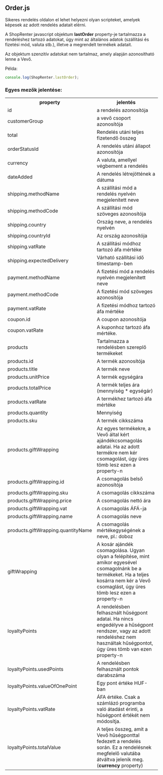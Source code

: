 ## Order.js
Sikeres rendelés oldalon el lehet helyezni olyan scripteket, amelyek képesek az adott rendelés adatait elérni. 

A ShopRenter javascript objektum **lastOrder** property-je tartalmazza a rendeléshez tartozó adatokat, úgy mint az általános adatok (szállítási és fizetési mód, valuta stb.), illetve a megrendelt termékek adatait.

Az objektum szenzitív adatokat nem tartalmaz, amely alapján azonosítható lenne a Vevő.

Példa:
```javascript
console.log(ShopRenter.lastOrder);
```

### Egyes mezők jelentése:

<table> 
    <tr>
        <th>property</th>
        <th>jelentés</th>
    </tr>
    <tr>
        <td>id</td>
        <td>a rendelés azonosítója</td>
    </tr>
    <tr>
        <td>customerGroup</td>
        <td>a vevő csoport azonosítója</td>
    </tr>  
    <tr>
        <td>total</td>
        <td>Rendelés utáni teljes fizetendő összeg</td>
    </tr> 
    <tr>
        <td>orderStatusId</td>
        <td>A rendelés utáni állapot azonosítója</td>
    </tr>
    <tr>
        <td>currency</td>
        <td>A valuta, amellyel végbement a rendelés</td>
    </tr>
    <tr>
        <td>dateAdded</td>
        <td>A rendelés létrejöttének a dátuma</td>
    </tr>
    <tr>
        <td>shipping.methodName</td>
        <td>A szállítási mód a rendelés nyelvén megjelenített neve</td>
    </tr>
    <tr>
        <td>shipping.methodCode</td>
        <td>A szállítási mód szöveges azonosítója</td>
    </tr>
    <tr>
        <td>shipping.country</td>
        <td>Ország neve, a rendelés nyelvén</td>
    </tr>
    <tr>
        <td>shipping.countryId</td>
        <td>Az ország azonosítója</td>
    </tr>
    <tr>
        <td>shipping.vatRate</td>
        <td>A szállítási módhoz tartozó áfa mértéke</td>
    </tr>
    <tr>
        <td>shipping.expectedDelivery</td>
        <td>Várható szállítási idő timestamp-ben</td>
    </tr>
    <tr>
        <td>payment.methodName</td>
        <td>A fizetési mód a rendelés nyelvén megjelenített neve</td>
    </tr>
    <tr>
        <td>payment.methodCode</td>
        <td>A fizetési mód szöveges azonosítója</td>
    </tr>
    <tr>
        <td>payment.vatRate</td>
        <td>A fizetési módhoz tartozó áfa mértéke</td>
    </tr>
    <tr>
        <td>coupon.id</td>
        <td>A coupon azonosítója</td>
    </tr>
    <tr>
        <td>coupon.vatRate</td>
        <td>A kuponhoz tartozó áfa mértéke.</td>
    </tr>
    <tr>
        <td>products</td>
        <td>Tartalmazza a rendelésben szereplő termékeket</td>
    </tr>
    <tr>
        <td>products.id</td>
        <td>A termék azonosítója</td>
    </tr>
    <tr>
        <td>products.title</td>
        <td>A termék neve</td>
    </tr>
    <tr>
        <td>products.unitPrice</td>
        <td>A termék egységára</td>
    </tr>
    <tr>
        <td>products.totalPrice</td>
        <td>A termék teljes ára (mennyiség * egységár)</td>
    </tr>
    <tr>
        <td>products.vatRate</td>
        <td>A termékhez tartozó áfa mértéke</td>
    </tr>
    <tr>
        <td>products.quantity</td>
        <td>Mennyiség</td>
    </tr>
    <tr>
        <td>products.sku</td>
        <td>A termék cikkszáma</td>
    </tr>
    <tr>
        <td>products.giftWrapping</td>
        <td>Az egyes termékekre, a Vevő által kért ajándékcsomagolás adatai. Ha az adott termékre nem kér csomagolást, úgy üres tömb lesz ezen a property-n</td>
    </tr>
    <tr>
        <td>products.giftWrapping.id</td>
        <td>A csomagolás belső azonosítója</td>
    </tr>
    <tr>
        <td>products.giftWrapping.sku</td>
        <td>A csomagolás cikkszáma</td>
    </tr>
    <tr>
        <td>products.giftWrapping.price</td>
        <td>A csomagolás nettó ára</td>
    </tr>
    <tr>
        <td>products.giftWrapping.vat</td>
        <td>A csomagolás ÁFÁ-ja</td>
    </tr>
    <tr>
        <td>products.giftWrapping.name</td>
        <td>A csomagolás neve</td>
    </tr>
    <tr>
        <td>products.giftWrapping.quantityName</td>
        <td>A csomagolás mértékegységének a neve, pl.: doboz</td>
    </tr>
    <tr>
        <td>giftWrapping</td>
        <td>A kosár ajándék csomagolása. Ugyan olyan a felépítése, mint amikor egyesével csomagolnánk be a termékeket. Ha a teljes kosárra nem kér a Vevő csomaglást, úgy üres tömb lesz ezen a property-n</td>
    </tr>
    <tr>
        <td>loyaltyPoints</td>
        <td>A rendelésben felhasznált hűségpont adatai. Ha nincs engedélyve a hűségpont rendszer, vagy az adott rendeléshez nem használtak hűségpontot, úgy üres tömb van ezen property-n</td>
    </tr>
    <tr>
        <td>loyaltyPoints.usedPoints</td>
        <td>A rendelésben felhasznált pontok darabszáma</td>
    </tr>
    <tr>
        <td>loyaltyPoints.valueOfOnePoint</td>
        <td>Egy pont értéke HUF-ban</td>
    </tr>
    <tr>
        <td>loyaltyPoints.vatRate</td>
        <td>ÁFA értéke. Csak a számlázó programba való átadást érinti, a hűségpont értékét nem módosítja.</td>
    </tr>
    <tr>
        <td>loyaltyPoints.totalValue</td>
        <td>A teljes összeg, amit a Vevő hűségponttal fedezett a rendelés során. Ez a rendelésnek megfelelő valutába átváltva jelenik meg. (<strong>currency</strong> property)</td>
    </tr>
</table>
